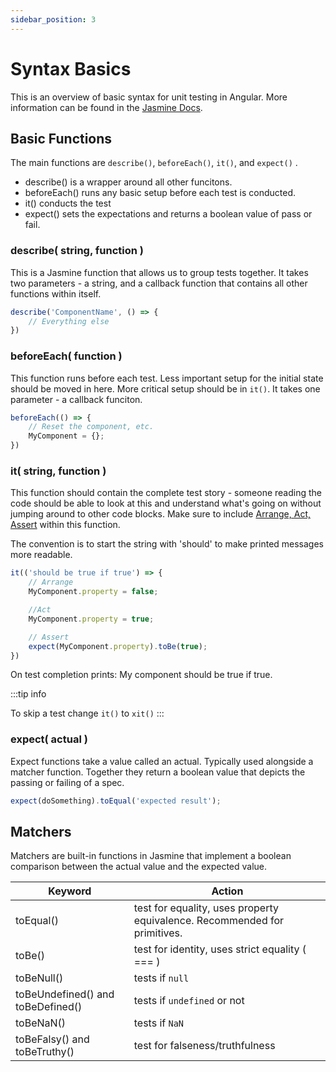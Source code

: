 ```yaml
---
sidebar_position: 3
---
```


# Syntax Basics


This is an overview of basic syntax for unit testing in Angular. More information can be found in the [Jasmine Docs](https://jasmine.github.io/2.0/introduction).

## Basic Functions

The main functions are `describe()`, `beforeEach()`, `it()`, and `expect()` .

* describe() is a wrapper around all other funcitons.
* beforeEach() runs any basic setup before each test is conducted.
* it() conducts the test
* expect() sets the expectations and returns a boolean value of pass or fail.

### describe( string, function )

This is a Jasmine function that allows us to group tests together.
It takes two parameters - a string, and a callback function that contains all other functions within itself.

```javascript
describe('ComponentName', () => {
    // Everything else
})
```

### beforeEach( function )

This function runs before each test. Less important setup  for the initial state should be moved in here. More critical setup should be in `it()`. It takes one parameter - a callback funciton.
```javascript
beforeEach(() => {
    // Reset the component, etc.
    MyComponent = {};
})
```

### it( string, function )

This function should contain the complete test story - someone reading the code should be able to look at this and understand what's going on without jumping around to other code blocks. Make sure to include [Arrange, Act, Assert](http://localhost:3000/docs/setup#tests-as-stories--their-structure) within this function.

The convention is to start the string with 'should' to make printed messages more readable.
```javascript
it(('should be true if true') => {
    // Arrange
    MyComponent.property = false;

    //Act
    MyComponent.property = true;

    // Assert
	expect(MyComponent.property).toBe(true);
})
```

On test completion prints: My component should be true if true.

:::tip info

To skip a test change `it()` to `xit()`
:::

### expect( actual )
Expect functions take a value called an actual. Typically used alongside a matcher function. Together they return a boolean value that depicts the passing or failing of a spec.
```javascript
expect(doSomething).toEqual('expected result');
```

## Matchers

Matchers are built-in functions in Jasmine that implement a boolean comparison between the actual value and the expected value.


| Keyword | Action|
|--------|--------|
|toEqual()|test for equality, uses property equivalence. Recommended for primitives.|
|toBe()|test for identity, uses strict equality ( === )|
|toBeNull()|tests if `null`|
|toBeUndefined() and toBeDefined()|tests if `undefined` or not|
|toBeNaN()| tests if `NaN`|
|toBeFalsy() and toBeTruthy()|test for falseness/truthfulness|
